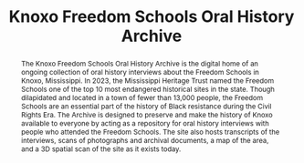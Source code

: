 ---
pid: g2024kulpa
done: true
title: Knoxo Freedom Schools Oral History Archive
category: Grad Fellowship Project
tags:
- oral-history
- public-humanities
cohort_year: '2024'
abstract: The Knoxo Freedom Schools Oral History Archive is the digital home of an
  ongoing collection of oral history interviews about the Freedom Schools in Knoxo,
  Mississippi. In 2023, the Mississippi Heritage Trust named the Freedom Schools one
  of the top 10 most endangered historical sites in the state. Though dilapidated
  and located in a town of fewer than 13,000 people, the Freedom Schools are an essential
  part of the history of Black resistance during the Civil Rights Era. The Archive
  is designed to preserve and make the history of Knoxo available to everyone by acting
  as a repository for oral history interviews with people who attended the Freedom
  Schools. The site also hosts transcripts of the interviews, scans of photographs
  and archival documents, a map of the area, and a 3D spatial scan of the site as
  it exists today.
pis:
- kulpa
order: '071'
layout: project
---